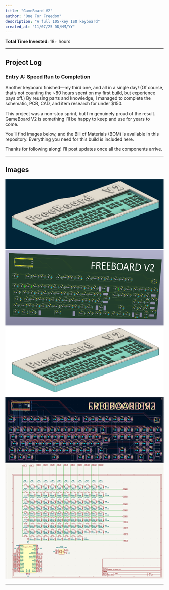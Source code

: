```yaml
---
title: "GameBoard V2"  
author: "One For Freedom"  
description: "A full 105-key ISO keyboard"  
created_at: "11/07/25 DD/MM/YY"  
---
```


**Total Time Invested:** 18+ hours

---

## Project Log

### Entry A: Speed Run to Completion

Another keyboard finished—my third one, and all in a single day! (Of course, that’s not counting the ~80 hours spent on my first build, but experience pays off.) By reusing parts and knowledge, I managed to complete the schematic, PCB, CAD, and item research for under $150.

This project was a non-stop sprint, but I’m genuinely proud of the result. GameBoard V2 is something I’ll be happy to keep and use for years to come.

You’ll find images below, and the Bill of Materials (BOM) is available in this repository. Everything you need for this build is included here.

Thanks for following along! I’ll post updates once all the components arrive.

---

## Images

![GameBoard V2 BG](/Images/GameBoard%20V2%20BG.png)  
![GameBoard V2 3D](/Images/GameBoard%20V2%203D.png)  
![GameBoard V2 NBG](/Images/GameBoard%20V2%20NBG.png)  
![GameBoard V2 PCB](/Images/GameBoard%20V2%20PCB.png)  
![GameBoard V2 Schematic](/Images/GameBoard%20V2%20Schematic.png)  

---
